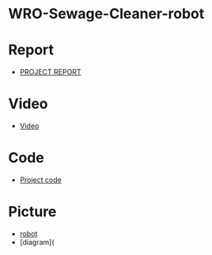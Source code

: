 # WRO-Sewage-Cleaner-robot
# Report
- [PROJECT REPORT](https://docs.google.com/document/d/1S0MSvquXofWw6It9QTXSThzVdBmhXdr8IRROb4kRJek/edit#heading=h.uwtpzkmp9874)
# Video
- [Video](https://youtu.be/He5vBDilmNc?si=IJNBha5A0QitPSHe)
# Code
- [Project code](https://github.com/Tallsuffer/WRO-Sewage-Cleaner-robot/blob/main/Code%20Arduino%20UNO.ino)
# Picture
- [robot](https://github.com/user-attachments/assets/f9f58a4c-317c-496e-b789-b8ddb21c3b52) 
- [diagram](

